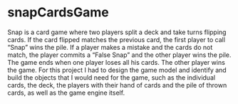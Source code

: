 # snapCardsGame
Snap is a card game where two players split a deck and take turns flipping cards. If the card flipped matches the previous card, the first player to call “Snap” wins the pile. If a player makes a mistake and the cards do not match, the player commits a “False Snap” and the other player wins the pile. The game ends when one player loses all his cards. The other player wins the game. For this project I had to design the game model and identify and build the objects that I would need for the game, such as the individual cards, the deck, the players with their hand of cards and the pile of thrown cards, as well as the game engine itself. 
